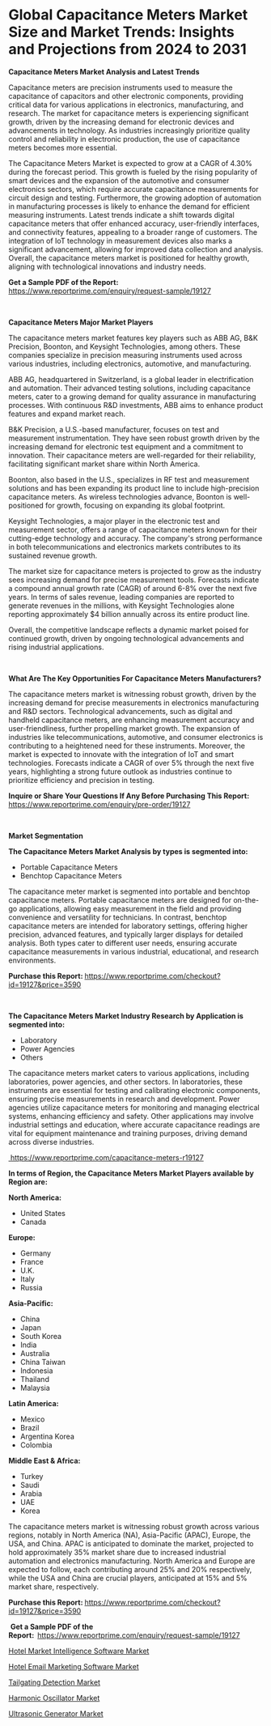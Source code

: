 <p><h1>Global Capacitance Meters Market Size and Market Trends: Insights and Projections from 2024 to 2031</h1></p><p><strong>Capacitance Meters Market Analysis and Latest Trends</strong></p>
<p><p>Capacitance meters are precision instruments used to measure the capacitance of capacitors and other electronic components, providing critical data for various applications in electronics, manufacturing, and research. The market for capacitance meters is experiencing significant growth, driven by the increasing demand for electronic devices and advancements in technology. As industries increasingly prioritize quality control and reliability in electronic production, the use of capacitance meters becomes more essential.</p><p>The Capacitance Meters Market is expected to grow at a CAGR of 4.30% during the forecast period. This growth is fueled by the rising popularity of smart devices and the expansion of the automotive and consumer electronics sectors, which require accurate capacitance measurements for circuit design and testing. Furthermore, the growing adoption of automation in manufacturing processes is likely to enhance the demand for efficient measuring instruments. Latest trends indicate a shift towards digital capacitance meters that offer enhanced accuracy, user-friendly interfaces, and connectivity features, appealing to a broader range of customers. The integration of IoT technology in measurement devices also marks a significant advancement, allowing for improved data collection and analysis. Overall, the capacitance meters market is positioned for healthy growth, aligning with technological innovations and industry needs.</p></p>
<p><strong>Get a Sample PDF of the Report:&nbsp;</strong> <a href="https://www.reportprime.com/enquiry/request-sample/19127?utm_campaign=31&utm_medium=2&utm_source=Github&utm_content=ia&utm_term=22112024&utm_id=capacitance-meters">https://www.reportprime.com/enquiry/request-sample/19127</a></p>
<p>&nbsp;</p>
<p><strong>Capacitance Meters Major Market Players</strong></p>
<p><p>The capacitance meters market features key players such as ABB AG, B&K Precision, Boonton, and Keysight Technologies, among others. These companies specialize in precision measuring instruments used across various industries, including electronics, automotive, and manufacturing.</p><p>ABB AG, headquartered in Switzerland, is a global leader in electrification and automation. Their advanced testing solutions, including capacitance meters, cater to a growing demand for quality assurance in manufacturing processes. With continuous R&D investments, ABB aims to enhance product features and expand market reach.</p><p>B&K Precision, a U.S.-based manufacturer, focuses on test and measurement instrumentation. They have seen robust growth driven by the increasing demand for electronic test equipment and a commitment to innovation. Their capacitance meters are well-regarded for their reliability, facilitating significant market share within North America.</p><p>Boonton, also based in the U.S., specializes in RF test and measurement solutions and has been expanding its product line to include high-precision capacitance meters. As wireless technologies advance, Boonton is well-positioned for growth, focusing on expanding its global footprint.</p><p>Keysight Technologies, a major player in the electronic test and measurement sector, offers a range of capacitance meters known for their cutting-edge technology and accuracy. The company's strong performance in both telecommunications and electronics markets contributes to its sustained revenue growth.</p><p>The market size for capacitance meters is projected to grow as the industry sees increasing demand for precise measurement tools. Forecasts indicate a compound annual growth rate (CAGR) of around 6-8% over the next five years. In terms of sales revenue, leading companies are reported to generate revenues in the millions, with Keysight Technologies alone reporting approximately $4 billion annually across its entire product line.</p><p>Overall, the competitive landscape reflects a dynamic market poised for continued growth, driven by ongoing technological advancements and rising industrial applications.</p></p>
<p>&nbsp;</p>
<p><strong>What Are The Key Opportunities For Capacitance Meters Manufacturers?</strong></p>
<p><p>The capacitance meters market is witnessing robust growth, driven by the increasing demand for precise measurements in electronics manufacturing and R&D sectors. Technological advancements, such as digital and handheld capacitance meters, are enhancing measurement accuracy and user-friendliness, further propelling market growth. The expansion of industries like telecommunications, automotive, and consumer electronics is contributing to a heightened need for these instruments. Moreover, the market is expected to innovate with the integration of IoT and smart technologies. Forecasts indicate a CAGR of over 5% through the next five years, highlighting a strong future outlook as industries continue to prioritize efficiency and precision in testing.</p></p>
<p><strong>Inquire or Share Your Questions If Any Before Purchasing This Report:</strong> <a href="https://www.reportprime.com/enquiry/pre-order/19127?utm_campaign=31&utm_medium=2&utm_source=Github&utm_content=ia&utm_term=22112024&utm_id=capacitance-meters">https://www.reportprime.com/enquiry/pre-order/19127</a></p>
<p>&nbsp;</p>
<p><strong>Market Segmentation</strong></p>
<p><strong>The Capacitance Meters Market Analysis by types is segmented into:</strong></p>
<p><ul><li>Portable Capacitance Meters</li><li>Benchtop Capacitance Meters</li></ul></p>
<p><p>The capacitance meter market is segmented into portable and benchtop capacitance meters. Portable capacitance meters are designed for on-the-go applications, allowing easy measurement in the field and providing convenience and versatility for technicians. In contrast, benchtop capacitance meters are intended for laboratory settings, offering higher precision, advanced features, and typically larger displays for detailed analysis. Both types cater to different user needs, ensuring accurate capacitance measurements in various industrial, educational, and research environments.</p></p>
<p><strong>Purchase this Report:&nbsp;</strong><a href="https://www.reportprime.com/checkout?id=19127&price=3590&utm_campaign=31&utm_medium=2&utm_source=Github&utm_content=ia&utm_term=22112024&utm_id=capacitance-meters">https://www.reportprime.com/checkout?id=19127&price=3590</a></p>
<p>&nbsp;</p>
<p><strong>The Capacitance Meters Market Industry Research by Application is segmented into:</strong></p>
<p><ul><li>Laboratory</li><li>Power Agencies</li><li>Others</li></ul></p>
<p><p>The capacitance meters market caters to various applications, including laboratories, power agencies, and other sectors. In laboratories, these instruments are essential for testing and calibrating electronic components, ensuring precise measurements in research and development. Power agencies utilize capacitance meters for monitoring and managing electrical systems, enhancing efficiency and safety. Other applications may involve industrial settings and education, where accurate capacitance readings are vital for equipment maintenance and training purposes, driving demand across diverse industries.</p></p>
<p><a href="https://www.reportprime.com/capacitance-meters-r19127?utm_campaign=31&utm_medium=2&utm_source=Github&utm_content=ia&utm_term=22112024&utm_id=capacitance-meters">&nbsp;https://www.reportprime.com/capacitance-meters-r19127</a></p>
<p><strong>In terms of Region, the Capacitance Meters Market Players available by Region are:</strong></p>
<p>
    <p> <strong> North America: </strong>
        <ul>
            <li>United States</li>
            <li>Canada</li>
        </ul>
        </p> 
    <p> <strong> Europe: </strong>
        <ul>
            <li>Germany</li>
            <li>France</li>
            <li>U.K.</li>
            <li>Italy</li>
            <li>Russia</li>
        </ul>
        </p> 
    <p> <strong> Asia-Pacific: </strong>
        <ul>
            <li>China</li>
            <li>Japan</li>
            <li>South Korea</li>
            <li>India</li>
            <li>Australia</li>
            <li>China Taiwan</li>
            <li>Indonesia</li>
            <li>Thailand</li>
            <li>Malaysia</li>
        </ul>
        </p> 
    <p> <strong> Latin America: </strong>
        <ul>
            <li>Mexico</li>
            <li>Brazil</li>
            <li>Argentina Korea</li>
            <li>Colombia</li>
        </ul>
        </p> 
    <p> <strong> Middle East & Africa: </strong>
        <ul>
            <li>Turkey</li>
            <li>Saudi</li>
            <li>Arabia</li>
            <li>UAE</li>
            <li>Korea</li>
        </ul>
    </p>
    </p>
<p><p>The capacitance meters market is witnessing robust growth across various regions, notably in North America (NA), Asia-Pacific (APAC), Europe, the USA, and China. APAC is anticipated to dominate the market, projected to hold approximately 35% market share due to increased industrial automation and electronics manufacturing. North America and Europe are expected to follow, each contributing around 25% and 20% respectively, while the USA and China are crucial players, anticipated at 15% and 5% market share, respectively.</p></p>
<p><strong>Purchase this Report: </strong><a href="https://www.reportprime.com/checkout?id=19127&price=3590&utm_campaign=31&utm_medium=2&utm_source=Github&utm_content=ia&utm_term=22112024&utm_id=capacitance-meters">https://www.reportprime.com/checkout?id=19127&price=3590</a></p>
<p>&nbsp;<strong>Get a Sample PDF of the Report:&nbsp;&nbsp;</strong><a href="https://www.reportprime.com/enquiry/request-sample/19127?utm_campaign=31&utm_medium=2&utm_source=Github&utm_content=ia&utm_term=22112024&utm_id=capacitance-meters">https://www.reportprime.com/enquiry/request-sample/19127</a></p>
<p><strong></strong></p>
<p><p><a href="https://www.linkedin.com/pulse/hotel-market-intelligence-software-forecast-key-factors-boosting-ijxyf?utm_campaign=31&utm_medium=2&utm_source=Github&utm_content=ia&utm_term=22112024&utm_id=capacitance-meters">Hotel Market Intelligence Software Market</a></p><p><a href="https://www.linkedin.com/pulse/analyzing-projected-cagr-106-hotel-email-marketing-software-xqmqe?utm_campaign=31&utm_medium=2&utm_source=Github&utm_content=ia&utm_term=22112024&utm_id=capacitance-meters">Hotel Email Marketing Software Market</a></p><p><a href="https://issuu.com/reportprime-2/docs/tailgating-detection-market-size-20_297f6fc63a5707?utm_campaign=31&utm_medium=2&utm_source=Github&utm_content=ia&utm_term=22112024&utm_id=capacitance-meters">Tailgating Detection Market</a></p><p><a href="https://github.com/SamiaChowdhury801/Market-Research-Report-List-1/blob/main/harmonic-oscillator-market.md?utm_campaign=31&utm_medium=2&utm_source=Github&utm_content=ia&utm_term=22112024&utm_id=capacitance-meters">Harmonic Oscillator Market</a></p><p><a href="https://github.com/BellAuer/Market-Research-Report-List-1/blob/main/ultrasonic-generator-market.md?utm_campaign=31&utm_medium=2&utm_source=Github&utm_content=ia&utm_term=22112024&utm_id=capacitance-meters">Ultrasonic Generator Market</a></p></p>